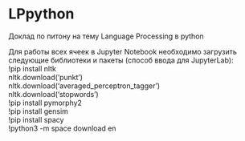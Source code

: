 # LPpython
Доклад по питону на тему Language Processing в python

Для работы всех ячеек в Jupyter Notebook необходимо загрузить следующие библиотеки и пакеты (способ ввода для JupyterLab): <br>
!pip install nltk <br>
nltk.download(‘punkt’) <br>
nltk.download(‘averaged_perceptron_tagger’) <br>
nltk.download(‘stopwords’) <br>
!pip install pymorphy2 <br>
!pip install gensim <br>
!pip install spacy <br>
!python3 -m space download en <br>

